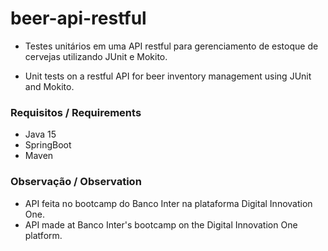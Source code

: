 # beer-api-restful

- Testes unitários em uma API restful para gerenciamento de estoque de cervejas utilizando JUnit e Mokito.
  
- Unit tests on a restful API for beer inventory management using JUnit and Mokito.

### Requisitos / Requirements
- Java 15
- SpringBoot
- Maven

### Observação / Observation
- API feita no bootcamp do Banco Inter na plataforma Digital Innovation One. 
- API made at Banco Inter's bootcamp on the Digital Innovation One platform.



